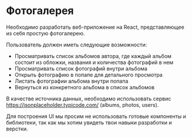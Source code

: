 # Фотогалерея

Необходимо разработать веб-приложение на React, представляющее из себя простую фотогалерею.

Пользователь должен иметь следующие возможности:
- Просматривать список альбомов автора, где каждый альбом состоит из обложки, названия и количества фотографий в нем
- Просматривать список фотографий внутри альбома
- Открыть фотографию в попапе для детального просмотра
- Листать фотографии альбома внутри попапа
- Вернуться из конкретного альбома в список альбомов

В качестве источника данных, необходимо использовать сервис https://jsonplaceholder.typicode.com/ (albums, photos, users).

Для построения UI мы просим не использовать готовые компоненты и библиотеки, так как мы хотим увидеть твои навыки разработки и верстки. 

